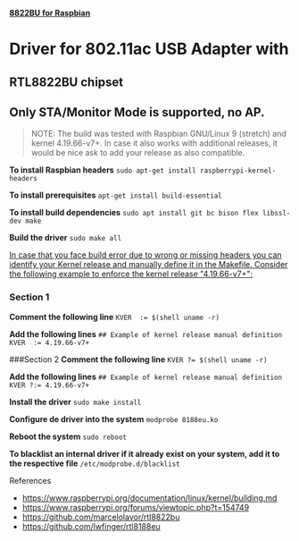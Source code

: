 <u>**8822BU for Raspbian**</u>

# Driver for 802.11ac USB Adapter with
## RTL8822BU chipset
## Only STA/Monitor Mode is supported, no AP.

> NOTE: The build was tested with Raspbian GNU/Linux 9 (stretch) and kernel 4.19.66-v7+.
> In case it also works with additional releases, it would be nice ask to add your release as also compatible.

**To install Raspbian headers**
`sudo apt-get install raspberrypi-kernel-headers`

**To install prerequisites**
`apt-get install build-essential`

**To install build dependencies**
`sudo apt install git bc bison flex libssl-dev make`

**Build the driver**
`sudo make all`

<u>In case that you face build error due to wrong or missing headers you can identify your Kernel release and manually define it in the Makefile. Consider the following example to enforce the kernel release "4.19.66-v7+":</u>

### Section 1
**Comment the following line**
`KVER  := $(shell uname -r)`

**Add the following lines**
`## Example of kernel release manual definition`
`KVER  := 4.19.66-v7+`

###Section 2
**Comment the following line**
`KVER ?= $(shell uname -r)`

**Add the following lines**
`## Example of kernel release manual definition`
`KVER ?:= 4.19.66-v7+`

**Install the driver**
`sudo make install`

**Configure de driver into the system**
`modprobe 8188eu.ko`

**Reboot the system**
`sudo reboot`

**To blacklist an internal driver if it already exist on your system, add it to the respective file**
`/etc/modprobe.d/blacklist`

References
* https://www.raspberrypi.org/documentation/linux/kernel/building.md
* https://www.raspberrypi.org/forums/viewtopic.php?t=154749
* https://github.com/marcelolavor/rtl8822bu
* https://github.com/lwfinger/rtl8188eu